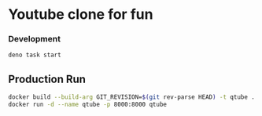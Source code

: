 # Youtube clone for fun

### Development

```
deno task start
```

## Production Run

```bash
docker build --build-arg GIT_REVISION=$(git rev-parse HEAD) -t qtube .
docker run -d --name qtube -p 8000:8000 qtube
```

